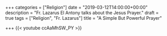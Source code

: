 +++
categories = ["Religion"]
date = "2019-03-12T14:00:00+00:00"
description = "Fr. Lazarus El Antony talks about the Jesus Prayer."
draft = true
tags = ["Religion", "Fr. Lazarus"]
title = "A Simple But Powerful Prayer"

+++
{{< youtube ccAaMhSW_PY >}}
<!--more-->